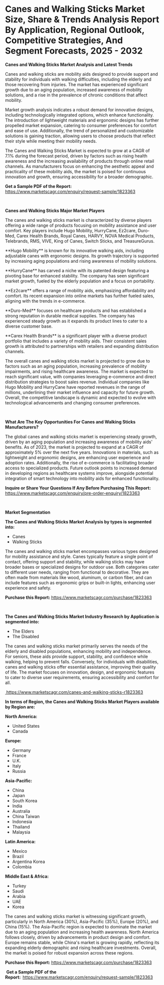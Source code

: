 <p><h1>Canes and Walking Sticks Market Size, Share & Trends Analysis Report By Application, Regional Outlook, Competitive Strategies, And Segment Forecasts, 2025 - 2032</h1></p><p><strong>Canes and Walking Sticks Market Analysis and Latest Trends</strong></p>
<p><p>Canes and walking sticks are mobility aids designed to provide support and stability for individuals with walking difficulties, including the elderly and those recovering from injuries. The market has experienced significant growth due to an aging population, increased awareness of mobility solutions, and a rise in the prevalence of chronic conditions that affect mobility.</p><p>Market growth analysis indicates a robust demand for innovative designs, including technologically integrated options, which enhance functionality. The introduction of lightweight materials and ergonomic designs has further propelled market expansion, catering to consumer preferences for comfort and ease of use. Additionally, the trend of personalized and customizable solutions is gaining traction, allowing users to choose products that reflect their style while meeting their mobility needs.</p><p>The Canes and Walking Sticks Market is expected to grow at a CAGR of 7.1% during the forecast period, driven by factors such as rising health awareness and the increasing availability of products through online retail channels. As manufacturers focus on enhancing the aesthetic appeal and practicality of these mobility aids, the market is poised for continuous innovation and growth, ensuring accessibility for a broader demographic.</p></p>
<p><strong>Get a Sample PDF of the Report:&nbsp;</strong> <a href="https://www.marketscagr.com/enquiry/request-sample/1823363?utm_campaign=2304&utm_medium=2&utm_source=Github&utm_content=ia&utm_term=19042025&utm_id=canes-and-walking-sticks">https://www.marketscagr.com/enquiry/request-sample/1823363</a></p>
<p>&nbsp;</p>
<p><strong>Canes and Walking Sticks Major Market Players</strong></p>
<p><p>The canes and walking sticks market is characterized by diverse players offering a wide range of products focusing on mobility assistance and user comfort. Key players include Hugo Mobility, HurryCane, Ez2care, Duro-Med, Carex Health Brands, Royal Canes, HARVY, NOVA Medical Products, Telebrands, RMS, VIVE, King of Canes, Switch Sticks, and TreasureGurus.</p><p>**Hugo Mobility** is known for its innovative walking aids, including adjustable canes with ergonomic designs. Its growth trajectory is supported by increasing aging populations and rising awareness of mobility solutions.  </p><p>**HurryCane** has carved a niche with its patented design featuring a pivoting base for enhanced stability. The company has seen significant market growth, fueled by the elderly population and a focus on portability.</p><p>**Ez2care** offers a range of mobility aids, emphasizing affordability and comfort. Its recent expansion into online markets has further fueled sales, aligning with the trends in e-commerce.</p><p>**Duro-Med** focuses on healthcare products and has established a strong reputation in durable medical supplies. The company has experienced steady growth as it expands its product lines to cater to a diverse customer base.</p><p>**Carex Health Brands** is a significant player with a diverse product portfolio that includes a variety of mobility aids. Their consistent sales growth is attributed to partnerships with retailers and expanding distribution channels.</p><p>The overall canes and walking sticks market is projected to grow due to factors such as an aging population, increasing prevalence of mobility impairments, and rising healthcare awareness. The market is expected to reach significant value, with companies leveraging e-commerce and direct distribution strategies to boost sales revenue. Individual companies like Hugo Mobility and HurryCane have reported revenues in the range of millions, underlining their market influence and capacity for future growth. Overall, the competitive landscape is dynamic and expected to evolve with technological advancements and changing consumer preferences.</p></p>
<p>&nbsp;</p>
<p><strong>What Are The Key Opportunities For Canes and Walking Sticks Manufacturers?</strong></p>
<p><p>The global canes and walking sticks market is experiencing steady growth, driven by an aging population and increasing awareness of mobility aids' benefits. As of 2023, the market is projected to expand at a CAGR of approximately 5% over the next five years. Innovations in materials, such as lightweight and ergonomic designs, are enhancing user experience and adoption rates. Additionally, the rise of e-commerce is facilitating broader access to specialized products. Future outlook points to increased demand in developing regions as healthcare systems improve, alongside potential integration of smart technology into mobility aids for enhanced functionality.</p></p>
<p><strong>Inquire or Share Your Questions If Any Before Purchasing This Report:</strong> <a href="https://www.marketscagr.com/enquiry/pre-order-enquiry/1823363?utm_campaign=2304&utm_medium=2&utm_source=Github&utm_content=ia&utm_term=19042025&utm_id=canes-and-walking-sticks">https://www.marketscagr.com/enquiry/pre-order-enquiry/1823363</a></p>
<p>&nbsp;</p>
<p><strong>Market Segmentation</strong></p>
<p><strong>The Canes and Walking Sticks Market Analysis by types is segmented into:</strong></p>
<p><ul><li>Canes</li><li>Walking Sticks</li></ul></p>
<p><p>The canes and walking sticks market encompasses various types designed for mobility assistance and style. Canes typically feature a single point of contact, offering support and stability, while walking sticks may have broader bases or specialized designs for outdoor use. Both categories cater to different user needs, ranging from functional to decorative. They are often made from materials like wood, aluminum, or carbon fiber, and can include features such as ergonomic grips or built-in lights, enhancing user experience and safety.</p></p>
<p><strong>Purchase this Report:&nbsp;</strong><a href="https://www.marketscagr.com/purchase/1823363?utm_campaign=2304&utm_medium=2&utm_source=Github&utm_content=ia&utm_term=19042025&utm_id=canes-and-walking-sticks">https://www.marketscagr.com/purchase/1823363</a></p>
<p>&nbsp;</p>
<p><strong>The Canes and Walking Sticks Market Industry Research by Application is segmented into:</strong></p>
<p><ul><li>The Elders</li><li>The Disabled</li></ul></p>
<p><p>The canes and walking sticks market primarily serves the needs of the elderly and disabled populations, enhancing mobility and independence. For seniors, these aids provide support, stability, and confidence while walking, helping to prevent falls. Conversely, for individuals with disabilities, canes and walking sticks offer essential assistance, improving their quality of life. The market focuses on innovation, design, and ergonomic features to cater to diverse user requirements, ensuring accessibility and comfort for all.</p></p>
<p><a href="https://www.marketscagr.com/canes-and-walking-sticks-r1823363?utm_campaign=2304&utm_medium=2&utm_source=Github&utm_content=ia&utm_term=19042025&utm_id=canes-and-walking-sticks">&nbsp;https://www.marketscagr.com/canes-and-walking-sticks-r1823363</a></p>
<p><strong>In terms of Region, the Canes and Walking Sticks Market Players available by Region are:</strong></p>
<p>
    <p> <strong> North America: </strong>
        <ul>
            <li>United States</li>
            <li>Canada</li>
        </ul>
        </p> 
    <p> <strong> Europe: </strong>
        <ul>
            <li>Germany</li>
            <li>France</li>
            <li>U.K.</li>
            <li>Italy</li>
            <li>Russia</li>
        </ul>
        </p> 
    <p> <strong> Asia-Pacific: </strong>
        <ul>
            <li>China</li>
            <li>Japan</li>
            <li>South Korea</li>
            <li>India</li>
            <li>Australia</li>
            <li>China Taiwan</li>
            <li>Indonesia</li>
            <li>Thailand</li>
            <li>Malaysia</li>
        </ul>
        </p> 
    <p> <strong> Latin America: </strong>
        <ul>
            <li>Mexico</li>
            <li>Brazil</li>
            <li>Argentina Korea</li>
            <li>Colombia</li>
        </ul>
        </p> 
    <p> <strong> Middle East & Africa: </strong>
        <ul>
            <li>Turkey</li>
            <li>Saudi</li>
            <li>Arabia</li>
            <li>UAE</li>
            <li>Korea</li>
        </ul>
    </p>
    </p>
<p><p>The canes and walking sticks market is witnessing significant growth, particularly in North America (30%), Asia-Pacific (35%), Europe (20%), and China (15%). The Asia-Pacific region is expected to dominate the market due to an aging population and increasing health awareness. North America follows closely, driven by advancements in product design and comfort. Europe remains stable, while China's market is growing rapidly, reflecting its expanding elderly demographic and rising healthcare investments. Overall, the market is poised for robust expansion across these regions.</p></p>
<p><strong>Purchase this Report: </strong><a href="https://www.marketscagr.com/purchase/1823363?utm_campaign=2304&utm_medium=2&utm_source=Github&utm_content=ia&utm_term=19042025&utm_id=canes-and-walking-sticks">https://www.marketscagr.com/purchase/1823363</a></p>
<p>&nbsp;<strong>Get a Sample PDF of the Report:&nbsp;&nbsp;</strong><a href="https://www.marketscagr.com/enquiry/request-sample/1823363?utm_campaign=2304&utm_medium=2&utm_source=Github&utm_content=ia&utm_term=19042025&utm_id=canes-and-walking-sticks">https://www.marketscagr.com/enquiry/request-sample/1823363</a></p>
<p><strong></strong></p>
<p><p></p><p></p><p></p></p>